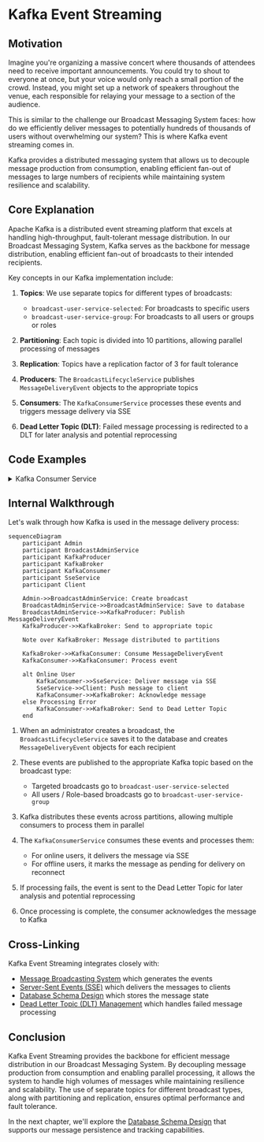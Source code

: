 # Kafka Event Streaming

## Motivation

Imagine you're organizing a massive concert where thousands of attendees need to receive important announcements. You could try to shout to everyone at once, but your voice would only reach a small portion of the crowd. Instead, you might set up a network of speakers throughout the venue, each responsible for relaying your message to a section of the audience.

This is similar to the challenge our Broadcast Messaging System faces: how do we efficiently deliver messages to potentially hundreds of thousands of users without overwhelming our system? This is where Kafka event streaming comes in.

Kafka provides a distributed messaging system that allows us to decouple message production from consumption, enabling efficient fan-out of messages to large numbers of recipients while maintaining system resilience and scalability.

## Core Explanation

Apache Kafka is a distributed event streaming platform that excels at handling high-throughput, fault-tolerant message distribution. In our Broadcast Messaging System, Kafka serves as the backbone for message distribution, enabling efficient fan-out of broadcasts to their intended recipients.

Key concepts in our Kafka implementation include:

1. **Topics**: We use separate topics for different types of broadcasts:
   - `broadcast-user-service-selected`: For broadcasts to specific users
   - `broadcast-user-service-group`: For broadcasts to all users or groups or roles

2. **Partitioning**: Each topic is divided into 10 partitions, allowing parallel processing of messages

3. **Replication**: Topics have a replication factor of 3 for fault tolerance

4. **Producers**: The `BroadcastLifecycleService` publishes `MessageDeliveryEvent` objects to the appropriate topics

5. **Consumers**: The `KafkaConsumerService` processes these events and triggers message delivery via SSE

6. **Dead Letter Topic (DLT)**: Failed message processing is redirected to a DLT for later analysis and potential reprocessing

## Code Examples

<details>
<summary>Kafka Consumer Service</summary>

```java
// From KafkaConsumerService.java
@KafkaListener(
        topics = "${broadcast.kafka.topic.name.selected:broadcast-user-service-selected}",
        groupId = "${spring.kafka.consumer.group-id:broadcast-service-group}-selected",
        containerFactory = "kafkaListenerContainerFactory"
)
public void processSelectedUsersBroadcastEvent(
        @Payload MessageDeliveryEvent event,
        @Header(KafkaHeaders.RECEIVED_TOPIC) String topic,
        @Header(KafkaHeaders.RECEIVED_PARTITION) String partition,
        @Header(KafkaHeaders.OFFSET) long offset,
        Acknowledgment acknowledgment) {
    
    if (testingConfigurationService.isMarkedForFailure(event.getBroadcastId())) {
        log.warn("DLT TEST MODE [SELECTED]: Simulating failure for broadcast ID: {}", event.getBroadcastId());
        throw new RuntimeException("Simulating DLT failure for broadcast ID: " + event.getBroadcastId());
    }

    processBroadcastEvent(event, topic, partition, offset, acknowledgment);
}
```
</details>

## Internal Walkthrough

Let's walk through how Kafka is used in the message delivery process:

```mermaid
sequenceDiagram
    participant Admin
    participant BroadcastAdminService
    participant KafkaProducer
    participant KafkaBroker
    participant KafkaConsumer
    participant SseService
    participant Client

    Admin->>BroadcastAdminService: Create broadcast
    BroadcastAdminService->>BroadcastAdminService: Save to database
    BroadcastAdminService->>KafkaProducer: Publish MessageDeliveryEvent
    KafkaProducer->>KafkaBroker: Send to appropriate topic
    
    Note over KafkaBroker: Message distributed to partitions
    
    KafkaBroker->>KafkaConsumer: Consume MessageDeliveryEvent
    KafkaConsumer->>KafkaConsumer: Process event
    
    alt Online User
        KafkaConsumer->>SseService: Deliver message via SSE
        SseService->>Client: Push message to client
        KafkaConsumer->>KafkaBroker: Acknowledge message
    else Processing Error
        KafkaConsumer->>KafkaBroker: Send to Dead Letter Topic
    end
```

1. When an administrator creates a broadcast, the `BroadcastLifecycleService` saves it to the database and creates `MessageDeliveryEvent` objects for each recipient

2. These events are published to the appropriate Kafka topic based on the broadcast type:
   - Targeted broadcasts go to `broadcast-user-service-selected`
   - All users / Role-based broadcasts go to `broadcast-user-service-group`

3. Kafka distributes these events across partitions, allowing multiple consumers to process them in parallel

4. The `KafkaConsumerService` consumes these events and processes them:
   - For online users, it delivers the message via SSE
   - For offline users, it marks the message as pending for delivery on reconnect

5. If processing fails, the event is sent to the Dead Letter Topic for later analysis and potential reprocessing

6. Once processing is complete, the consumer acknowledges the message to Kafka

## Cross-Linking

Kafka Event Streaming integrates closely with:

- [Message Broadcasting System](01_message_broadcasting_system.md) which generates the events
- [Server-Sent Events (SSE)](02_server_sent_events.md) which delivers the messages to clients
- [Database Schema Design](04_database_schema_design.md) which stores the message state
- [Dead Letter Topic (DLT) Management](07_dlt_management.md) which handles failed message processing


## Conclusion

Kafka Event Streaming provides the backbone for efficient message distribution in our Broadcast Messaging System. By decoupling message production from consumption and enabling parallel processing, it allows the system to handle high volumes of messages while maintaining resilience and scalability. The use of separate topics for different broadcast types, along with partitioning and replication, ensures optimal performance and fault tolerance.

In the next chapter, we'll explore the [Database Schema Design](04_database_schema_design.md) that supports our message persistence and tracking capabilities.
